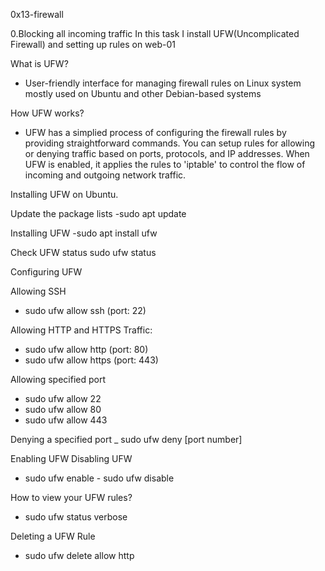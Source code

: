 0x13-firewall

0.Blocking all incoming traffic
In this task I install UFW(Uncomplicated Firewall) and setting up rules on web-01

What is UFW?
- User-friendly interface for managing firewall rules on Linux system mostly used on Ubuntu and other Debian-based systems

How UFW works?
- UFW has a simplied process of configuring the firewall rules by providing straightforward commands. You can setup rules for allowing or denying  traffic based on ports, protocols, and IP addresses. When UFW is enabled, it applies the rules to 'iptable' to control the flow of incoming and outgoing network traffic.

Installing UFW on Ubuntu.

Update the package lists
-sudo apt update

Installing UFW
-sudo apt install ufw

Check UFW status
sudo ufw status


Configuring UFW

Allowing SSH
- sudo ufw allow ssh (port: 22)

Allowing HTTP and HTTPS Traffic:
- sudo ufw allow http (port: 80)
- sudo ufw allow https (port: 443)

Allowing specified port
- sudo ufw allow 22
- sudo ufw allow 80
- sudo ufw allow 443 

Denying a specified port
_ sudo ufw deny [port number]

Enabling UFW		Disabling UFW
- sudo ufw enable 	- sudo ufw disable

How to view your UFW rules?
- sudo ufw status verbose

Deleting a UFW Rule
- sudo ufw delete allow http

